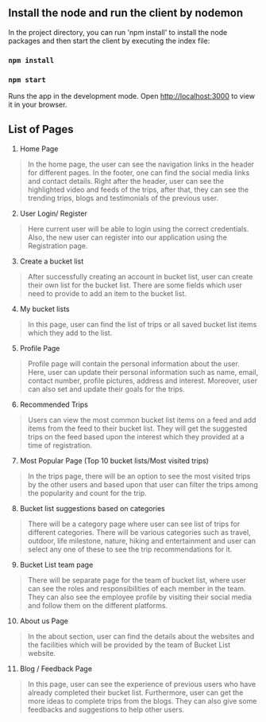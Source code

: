 ## Install the node and run the client by nodemon

In the project directory, you can run 'npm install' to install the node packages and then start the client by executing the index file:

### `npm install`

### `npm start`

Runs the app in the development mode.
Open [http://localhost:3000](http://localhost:3000) to view it in your browser.


## List of Pages 
1.	Home Page
> In the home page, the user can see the navigation links in the header for different pages. In the footer, one can find the social media links and contact details. Right after the header, user can see the highlighted video and feeds of the trips, after that, they can see the trending trips, blogs and testimonials of the previous user.

2.	User Login/ Register
> Here current user will be able to login using the correct credentials. Also, the new user can register into our application using the Registration page.

3.	Create a bucket list
> After successfully creating an account in bucket list, user can create their own list for the bucket list. There are some fields which user need to provide to add an item to the bucket list.

4.	My bucket lists
> In this page, user can find the list of trips or all saved bucket list items which they add to the list.

5.	Profile Page
> Profile page will contain the personal information about the user. Here, user can update their personal information such as name, email, contact number, profile pictures, address and interest. Moreover, user can also set and update their goals for the trips.

6.	Recommended Trips
> Users can view the most common bucket list items on a feed and add items from the feed to their bucket list. They will get the suggested trips on the feed based upon the interest which they provided at a time of registration.

7.	Most Popular Page (Top 10 bucket lists/Most visited trips)
> In the trips page, there will be an option to see the most visited trips by the other users and based upon that user can filter the trips among the popularity and count for the trip.

8.	Bucket list suggestions based on categories
> There will be a category page where user can see list of trips for different categories. There will be various categories such as travel, outdoor, life milestone, nature, hiking and entertainment and user can select any one of these to see the trip recommendations for it.

9.	Bucket List team page
> There will be separate page for the team of bucket list, where user can see the roles and responsibilities of each member in the team. They can also see the employee profile by visiting their social media and follow them on the different platforms.

10.	About us Page
> In the about section, user can find the details about the websites and the facilities which will be provided by the team of Bucket List website.

11.	Blog / Feedback Page
> In this page, user can see the experience of previous users who have already completed their bucket list. Furthermore, user can get the more ideas to complete trips from the blogs. They can also give some feedbacks and suggestions to help other users.
